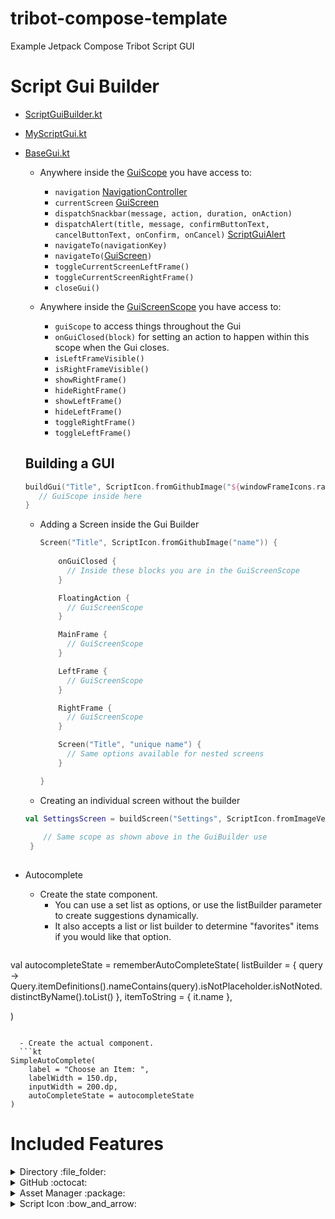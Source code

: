 # tribot-compose-template
 Example Jetpack Compose Tribot Script GUI
 
# Script Gui Builder

- [ScriptGuiBuilder.kt](libraries/my-library/src/scripts/kt/gui/ScriptGuiBuilder.kt)
- [MyScriptGui.kt](scripts/my-script/src/scripts/MyScriptGui.kt)
- [BaseGui.kt](libraries/my-library/src/scripts/kt/gui/components/BaseGui.kt)

  - Anywhere inside the [GuiScope](libraries/my-library/src/scripts/kt/gui/components/BaseGui.kt) you have access to: 
  
    - ```navigation``` [NavigationController](libraries/my-library/src/scripts/kt/gui/components/NavigationController.kt)
    - ```currentScreen``` [GuiScreen](libraries/my-library/src/scripts/kt/gui/components/GuiScreen.kt)
    - ```dispatchSnackbar(message, action, duration, onAction)```
    - ```dispatchAlert(title, message, confirmButtonText, cancelButtonText, onConfirm, onCancel)``` [ScriptGuiAlert](libraries/my-library/src/scripts/kt/gui/components/alert/ScriptAlert.kt)
    - ```navigateTo(navigationKey)```
    - ```navigateTo(```[GuiScreen](libraries/my-library/src/scripts/kt/gui/components/GuiScreen.kt)```)```
    - ```toggleCurrentScreenLeftFrame()```
    - ```toggleCurrentScreenRightFrame()```
    - ```closeGui()```

  - Anywhere inside the [GuiScreenScope](libraries/my-library/src/scripts/kt/gui/components/GuiScreen.kt) you have access to:

    - ```guiScope``` to access things throughout the Gui
    - ```onGuiClosed(block)``` for setting an action to happen within this scope when the Gui closes.
    - ```isLeftFrameVisible()```
    - ```isRightFrameVisible()```
    - ```showRightFrame()```
    - ```hideRightFrame()```
    - ```showLeftFrame()```
    - ```hideLeftFrame()```
    - ```toggleRightFrame()```
    - ```toggleLeftFrame()```

  ## Building a GUI
    
    ```kt
    buildGui("Title", ScriptIcon.fromGithubImage("${windowFrameIcons.random()}%20icon")) {
       // GuiScope inside here
    }
    ```

  - Adding a Screen inside the Gui Builder
  
    ```kt
    Screen("Title", ScriptIcon.fromGithubImage("name")) {
   
        onGuiClosed {
          // Inside these blocks you are in the GuiScreenScope
        }

        FloatingAction {
          // GuiScreenScope
        }

        MainFrame {
          // GuiScreenScope
        }

        LeftFrame {
          // GuiScreenScope
        }

        RightFrame {
          // GuiScreenScope
        }

        Screen("Title", "unique name") {
          // Same options available for nested screens
        }

    }
    ```
  - Creating an individual screen without the builder
  ```kt
  val SettingsScreen = buildScreen("Settings", ScriptIcon.fromImageVector(Icons.TwoTone.Settings)) {
       
      // Same scope as shown above in the GuiBuilder use
   }
   
   ```
   
   
 - Autocomplete
 
   - Create the state component.
     - You can use a set list as options, or use the listBuilder parameter to create suggestions dynamically. 
     - It also accepts a list or list builder to determine "favorites" items if you would like that option.
     
   ```kt
val autocompleteState = rememberAutoCompleteState(
    listBuilder = { query ->
        Query.itemDefinitions().nameContains(query).isNotPlaceholder.isNotNoted.distinctByName().toList()
    },
    itemToString = { it.name },

)
```

  - Create the actual component.
  ```kt
SimpleAutoComplete(
    label = "Choose an Item: ",
    labelWidth = 150.dp,
    inputWidth = 200.dp,
    autoCompleteState = autocompleteState
)
```


# Included Features

<details><summary>Directory :file_folder:</summary>
<p>

## [Directory](/libraries/my-library/src/scripts/kt/utility/Directory.kt) Interface for easily saving and loading data. 

- The following references to ```SCRIPT_DIRECTORY``` is set in the [ScriptData](libraries/my-library/src/scripts/kt/ScriptData.kt)

- Directory.TRiBot
  - ```.../.tribot/```
- Directory.Root
  - ```.../.tribot/SCRIPTER_DIRECTORY/```
- Directory.Script
  - ```.../.tribot/SCRIPTER_DIRECTORY/script_name/```
- Directory.Account
  - ```.../.tribot/SCRIPTER_DIRECTORY/account_name/```
- Directory.Settings
  - ```.../.tribot/settings/```

- Saving
```kt
Directory.Script.save(myClass, "MySaveName")
// Saves the file in .../.tribot/SCRIPTER_DIRECTORY/script_name/MySaveName.json
```
- Loading
```kt
val data = Directory.Script.load(myClass::class.java, "MyFolder", "MyLoadName") 
// Loads the file from .../.tribot/SCRIPTER_DIRECTORY/script_name/MyFolder/MyLoadName.json
```
- Cleaning Directories
```kt
Directory.Script.clean() 
// Deletes all files older than 5 days in the Script directory

Directory.Script.clean(1, TimeUnit.DAYS, true) 
// Deletes all files older than 1 day in the Script directory

```
</p>
</details>


<details><summary>GitHub :octocat:</summary>
<p>

- GitHub class for easily accessing files from GitHub.
  - You can set your repository and auth key in [ScriptData](/libraries/my-library/src/scripts/kt/ScriptData.kt)
  - GitHub files are saved under ```.../.tribot/SCRIPTER_DIRECTORY/github/directory```
  - Your GitHub has to be structured accordingly. Your root Url should lead to the directory containing these directories:
    - css
    - fonts
    - fxml
    - images
    - json

```kt
val jsonFile = GitHub.getJson("jsonName")
val fontFile = GitHub.getFont("fontName")
val imageFile = GitHub.getImageFile("imageName")
val javafxImage = GitHub.getImage("imageName")
val cssFile = GitHub.getCss("cssName")
val fxmlFile = GitHub.getFxml("fxmlName")
val file = GitHub.getFile("fileName.txt")
val fileInDirectory = GitHub.getFile("directoryName", "fileName.txt")
```

</p>
</details>

<details><summary>Asset Manager :package:</summary>
<p>

- [AssetManager](libraries/my-library/src/scripts/kt/utility/AssetManager.kt) for loading and caching data to help save resources

```kt
val gitHubImageBitmap = AssetManager.loadGithubImageToBitmap("imageName")
val gitHubImagePainter = AssetManager.loadGithubImageToPainter("imageName")
val urlImageBitmap = AssetManager.loadUrlImageToBitmap("url")
val urlImagePainter = AssetManager.loadUrlImageToPainter("url")
val wikiImageBitmap = AssetManager.loadWikiImageToBitmap("imageName")
val wikiImagePainter = AssetManager.loadWikiImageToPainter("imageName")
// These are set up slightly different to access the item icons folder, it will only get items currently in the folder. Right now it's the latest OsrsBox list.
val itemIconByIDBitmap = AssetManager.loadGithubItemIconToBitmap(995)
val itemIconByIDPainter = AssetManager.loadGithubItemIconToPainter(995)
```

</p>
</details>


<details><summary>Script Icon :bow_and_arrow:</summary>
 <p>
 
  [ScriptIcon](libraries/my-library/src/scripts/kt/gui/components/ScriptIcon.kt)
  
  Adding icons in Jetpack Compose can be tricky/confusing to get the icon you want where you want it, in the format you need it. This class consolidates a few into one type to make it easier to use any icon whenever you need.
  
  These are loaded and locally cached through the asset manager.
  
  ```kt
  
  ScriptIcon.TRiBotLogo
  ScriptIcon.None // For a placeholder and preventing null checking
  ScriptIcon.ImageNotFound // Load in place of empty images or images that weren't loaded correctly
  
  ScriptIcon.fromImageVector() // This is useful for using the compose icons
  ScriptIcon.fromImageVector(Icons.TwoTone.Home)
  
  ScriptIcon.fromGitHubImage("imageName") // Uses the GitHub class to get your image and use as an icon
  ScriptIcon.fromUrl("url") // Load any Image from the web 
  
  ScriptIcon.fromImage()
  ScriptIcon.fromPainter()
  ScriptIcon.fromImageBitmap()
  ScriptIcon.fromBufferedImage()
  
  
  ```
 
 </p>
 </details>
